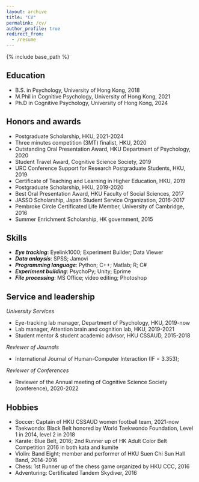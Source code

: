 ```yaml
---
layout: archive
title: "CV"
permalink: /cv/
author_profile: true
redirect_from:
  - /resume
---
```


{% include base_path %}

## Education

* B.S. in Psychology, University of Hong Kong, 2018
* M.Phil in Cognitive Psychology, University of Hong Kong, 2021
* Ph.D in Cognitive Psychology, University of Hong Kong, 2024

## Honors and awards

* Postgraduate Scholarship, HKU, 2021-2024
* Three minutes competition (3MT) finalist, HKU, 2020
* Outstanding Oral Presentation Award, HKU Department of Psychology, 2020
* Student Travel Award, Cognitive Science Society, 2019
* URC Conference Support for Research Postgraduate Students, HKU, 2019
* Certificate of Teaching and Learning in Higher Education, HKU, 2019
* Postgraduate Scholarship, HKU, 2019-2020
* Best Oral Presentation Award, HKU Faculty of Social Sciences, 2017
* JASSO Scholarship, Japan Student Service Organization, 2016-2017
* Pembroke Circle Certificated Life Member, University of Cambridge, 2016
* Summer Enrichment Scholarship, HK government, 2015

  
## Skills

* ***Eye tracking***: Eyelink1000; Experiment Builder; Data Viewer
* ***Data anlaysis***: SPSS; Jamovi
* ***Programming language***: Python; C++; Matlab; R; C#
* ***Experiment building***: PsychoPy; Unity; Eprime
* ***File processing***: MS Office; video editing; Photoshop

  
## Service and leadership

_University Services_
- Eye-tracking lab manager, Department of Psychology, HKU, 2019-now
- Lab manager, Attention brain and cognition lab, HKU, 2019-2021
- Student mentor & student academic advisor, HKU CSSAUD, 2015-2018

_Reviewer of Journals_
- International Journal of Human-Computer Interaction (IF = 3.353); 

_Reviewer of Conferences_
- Reviewer of the Annual meeting of Cognitive Science Society (conference), 2020-2022

## Hobbies
* Soccer: Captain of HKU CSSAUD women football team, 2021-now 
* Taekwondo: Black Belt honored by World Taekwondo Foundation, Level 1 in 2014, level 2 in 2018
* Karate: Blue Belt, 2016; 2nd Runner up of HK Adult Color Belt Competition 2016 in both kata and kumite
* Violin: Band Eight; member and performer of HKU Suen Chi Sun Hall Band, 2014-2016 
* Chess: 1st Runner up of the chess game organized by HKU CCC, 2016
* Adventuring: Certificated Tandem Skydiver, 2016


